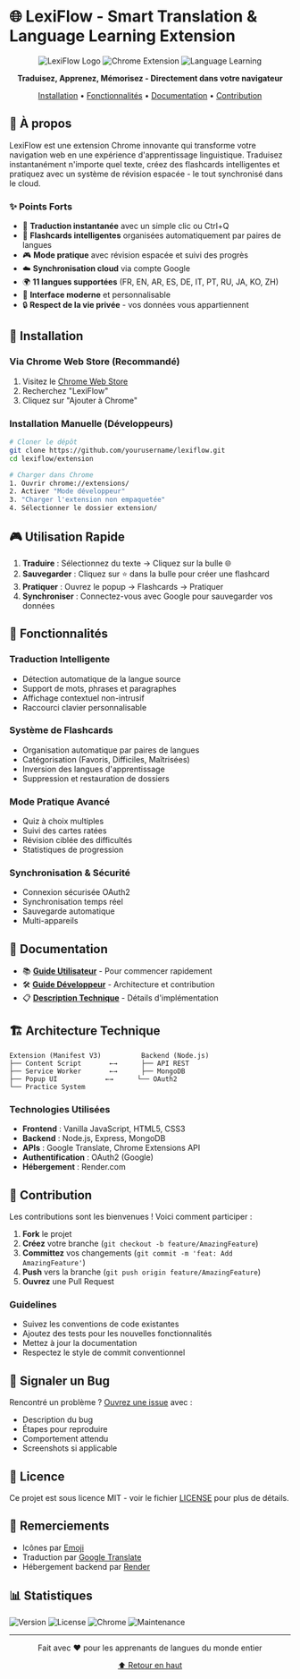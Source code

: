 # 🌐 LexiFlow - Smart Translation & Language Learning Extension

<div align="center">

![LexiFlow Logo](https://img.shields.io/badge/LexiFlow-Translation%20%26%20Learning-blue?style=for-the-badge)
![Chrome Extension](https://img.shields.io/badge/Chrome-Extension-green?style=for-the-badge&logo=googlechrome)
![Language Learning](https://img.shields.io/badge/Language-Learning-orange?style=for-the-badge)

**Traduisez, Apprenez, Mémorisez - Directement dans votre navigateur**

[Installation](#-installation) • [Fonctionnalités](#-fonctionnalités) • [Documentation](#-documentation) • [Contribution](#-contribution)

</div>

## 🎯 À propos

LexiFlow est une extension Chrome innovante qui transforme votre navigation web en une expérience d'apprentissage linguistique. Traduisez instantanément n'importe quel texte, créez des flashcards intelligentes et pratiquez avec un système de révision espacée - le tout synchronisé dans le cloud.

### ✨ Points Forts

- 🔄 **Traduction instantanée** avec un simple clic ou Ctrl+Q
- 🎴 **Flashcards intelligentes** organisées automatiquement par paires de langues
- 🎮 **Mode pratique** avec révision espacée et suivi des progrès
- ☁️ **Synchronisation cloud** via compte Google
- 🌍 **11 langues supportées** (FR, EN, AR, ES, DE, IT, PT, RU, JA, KO, ZH)
- 🎨 **Interface moderne** et personnalisable
- 🔒 **Respect de la vie privée** - vos données vous appartiennent

## 🚀 Installation

### Via Chrome Web Store (Recommandé)
1. Visitez le [Chrome Web Store](https://chrome.google.com/webstore)
2. Recherchez "LexiFlow"
3. Cliquez sur "Ajouter à Chrome"

### Installation Manuelle (Développeurs)
```bash
# Cloner le dépôt
git clone https://github.com/yourusername/lexiflow.git
cd lexiflow/extension

# Charger dans Chrome
1. Ouvrir chrome://extensions/
2. Activer "Mode développeur"
3. "Charger l'extension non empaquetée"
4. Sélectionner le dossier extension/
```

## 🎮 Utilisation Rapide

1. **Traduire** : Sélectionnez du texte → Cliquez sur la bulle 🌐
2. **Sauvegarder** : Cliquez sur ⭐ dans la bulle pour créer une flashcard
3. **Pratiquer** : Ouvrez le popup → Flashcards → Pratiquer
4. **Synchroniser** : Connectez-vous avec Google pour sauvegarder vos données

## 🌟 Fonctionnalités

### Traduction Intelligente
- Détection automatique de la langue source
- Support de mots, phrases et paragraphes
- Affichage contextuel non-intrusif
- Raccourci clavier personnalisable

### Système de Flashcards
- Organisation automatique par paires de langues
- Catégorisation (Favoris, Difficiles, Maîtrisées)
- Inversion des langues d'apprentissage
- Suppression et restauration de dossiers

### Mode Pratique Avancé
- Quiz à choix multiples
- Suivi des cartes ratées
- Révision ciblée des difficultés
- Statistiques de progression

### Synchronisation & Sécurité
- Connexion sécurisée OAuth2
- Synchronisation temps réel
- Sauvegarde automatique
- Multi-appareils

## 📖 Documentation

- 📚 **[Guide Utilisateur](USER_GUIDE.md)** - Pour commencer rapidement
- 🛠️ **[Guide Développeur](DEVELOPER_GUIDE.md)** - Architecture et contribution
- 📋 **[Description Technique](EXTENSION_DESCRIPTION.md)** - Détails d'implémentation

## 🏗️ Architecture Technique

```
Extension (Manifest V3)          Backend (Node.js)
├── Content Script       ←→      ├── API REST
├── Service Worker       ←→      ├── MongoDB
├── Popup UI            ←→      └── OAuth2
└── Practice System
```

### Technologies Utilisées

- **Frontend** : Vanilla JavaScript, HTML5, CSS3
- **Backend** : Node.js, Express, MongoDB
- **APIs** : Google Translate, Chrome Extensions API
- **Authentification** : OAuth2 (Google)
- **Hébergement** : Render.com

## 🤝 Contribution

Les contributions sont les bienvenues ! Voici comment participer :

1. **Fork** le projet
2. **Créez** votre branche (`git checkout -b feature/AmazingFeature`)
3. **Committez** vos changements (`git commit -m 'feat: Add AmazingFeature'`)
4. **Push** vers la branche (`git push origin feature/AmazingFeature`)
5. **Ouvrez** une Pull Request

### Guidelines
- Suivez les conventions de code existantes
- Ajoutez des tests pour les nouvelles fonctionnalités
- Mettez à jour la documentation
- Respectez le style de commit conventionnel

## 🐛 Signaler un Bug

Rencontré un problème ? [Ouvrez une issue](https://github.com/yourusername/lexiflow/issues) avec :
- Description du bug
- Étapes pour reproduire
- Comportement attendu
- Screenshots si applicable

## 📄 Licence

Ce projet est sous licence MIT - voir le fichier [LICENSE](LICENSE) pour plus de détails.

## 🙏 Remerciements

- Icônes par [Emoji](https://unicode.org/emoji/charts/full-emoji-list.html)
- Traduction par [Google Translate](https://translate.google.com)
- Hébergement backend par [Render](https://render.com)

## 📊 Statistiques

![Version](https://img.shields.io/badge/version-1.0.0-blue)
![License](https://img.shields.io/badge/license-MIT-green)
![Chrome](https://img.shields.io/badge/chrome-90%2B-orange)
![Maintenance](https://img.shields.io/badge/maintained-yes-green)

---

<div align="center">

Fait avec ❤️ pour les apprenants de langues du monde entier

[⬆ Retour en haut](#-lexiflow---smart-translation--language-learning-extension)

</div>